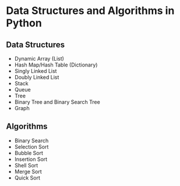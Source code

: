 # Data Structures and Algorithms in Python

## Data Structures

- Dynamic Array (List)
- Hash Map/Hash Table (Dictionary)
- Singly Linked List
- Doubly Linked List
- Stack
- Queue
- Tree
- Binary Tree and Binary Search Tree
- Graph


## Algorithms

- Binary Search
- Selection Sort
- Bubble Sort
- Insertion Sort
- Shell Sort
- Merge Sort 
- Quick Sort 
